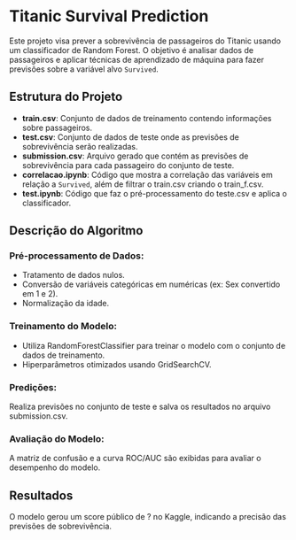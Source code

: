 # Titanic Survival Prediction

Este projeto visa prever a sobrevivência de passageiros do Titanic usando um classificador de Random Forest. O objetivo é analisar dados de passageiros e aplicar técnicas de aprendizado de máquina para fazer previsões sobre a variável alvo `Survived`.

## Estrutura do Projeto

- **train.csv**: Conjunto de dados de treinamento contendo informações sobre passageiros.
- **test.csv**: Conjunto de dados de teste onde as previsões de sobrevivência serão realizadas.
- **submission.csv**: Arquivo gerado que contém as previsões de sobrevivência para cada passageiro do conjunto de teste.
- **correlacao.ipynb**: Código que mostra a correlação das variáveis em relação a `Survived`, além de filtrar o train.csv criando o train_f.csv.
- **test.ipynb**: Código que faz o pré-processamento do teste.csv e aplica o classificador.

## Descrição do Algoritmo

### Pré-processamento de Dados:

- Tratamento de dados nulos.
- Conversão de variáveis categóricas em numéricas (ex: Sex convertido em 1 e 2).
- Normalização da idade.

### Treinamento do Modelo:

- Utiliza RandomForestClassifier para treinar o modelo com o conjunto de dados de treinamento.
- Hiperparâmetros otimizados usando GridSearchCV.

### Predições:

Realiza previsões no conjunto de teste e salva os resultados no arquivo submission.csv.

### Avaliação do Modelo:

A matriz de confusão e a curva ROC/AUC são exibidas para avaliar o desempenho do modelo.

## Resultados

O modelo gerou um score público de ? no Kaggle, indicando a precisão das previsões de sobrevivência.